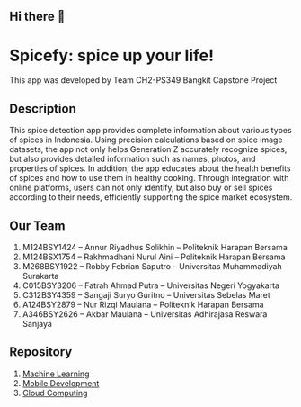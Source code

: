 ## Hi there 👋

# Spicefy: spice up your life!

This app was developed by Team CH2-PS349 Bangkit Capstone Project

## Description

This spice detection app provides complete information about various types of spices in Indonesia. Using precision calculations based on spice image datasets, the app not only helps Generation Z accurately recognize spices, but also provides detailed information such as names, photos, and properties of spices. In addition, the app educates about the health benefits of spices and how to use them in healthy cooking. Through integration with online platforms, users can not only identify, but also buy or sell spices according to their needs, efficiently supporting the spice market ecosystem.

## Our Team

1. M124BSY1424 – Annur Riyadhus Solikhin – Politeknik Harapan Bersama
2. M124BSX1754 – Rakhmadhani Nurul Aini – Politeknik Harapan Bersama
3. M268BSY1922 – Robby Febrian Saputro – Universitas Muhammadiyah Surakarta
4. C015BSY3206 – Fatrah Ahmad Putra – Universitas Negeri Yogyakarta
5. C312BSY4359 – Sangaji Suryo Guritno – Universitas Sebelas Maret
6. A124BSY2879 – Nur Rizqi Maulana – Politeknik Harapan Bersama
7. A346BSY2626 – Akbar Maulana – Universitas Adhirajasa Reswara Sanjaya

## Repository

1. [Machine Learning](https://github.com/spicefyapp/machine-learning)
2. [Mobile Development](https://github.com/spicefyapp/android_application)
3. [Cloud Computing](https://github.com/spicefyapp/cloud-computing)
